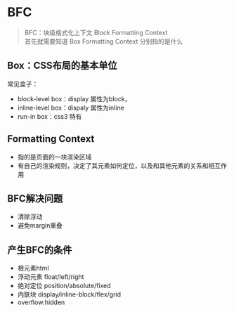 #  BFC
> BFC：块级格式化上下文 Block Formatting Context<br/>
> 首先就需要知道 Box Formatting Context 分别指的是什么


## Box：CSS布局的基本单位
常见盒子：<br/>
* block-level box：display 属性为block，
* inline-level box：dispaly 属性为inline
* run-in box：css3 特有
  

## Formatting Context
* 指的是页面的一块渲染区域
* 有自己的渲染规则，决定了其元素如何定位，以及和其他元素的关系和相互作用

## BFC解决问题
* 清除浮动
* 避免margin重叠


## 产生BFC的条件
* 根元素html
* 浮动元素 float/left/right
* 绝对定位 position/absolute/fixed
* 内联块 display/inline-block/flex/grid
* overflow:hidden